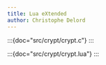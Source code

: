 ```yaml
---
title: Lua eXtended
author: Christophe Delord
---
```


:::{doc="src/crypt/crypt.c"}
:::

:::{doc="src/crypt/crypt.lua"}
:::

